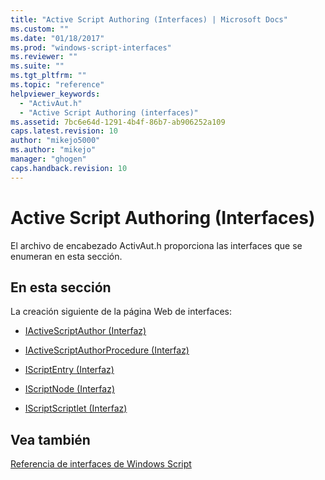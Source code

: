 ```yaml
---
title: "Active Script Authoring (Interfaces) | Microsoft Docs"
ms.custom: ""
ms.date: "01/18/2017"
ms.prod: "windows-script-interfaces"
ms.reviewer: ""
ms.suite: ""
ms.tgt_pltfrm: ""
ms.topic: "reference"
helpviewer_keywords: 
  - "ActivAut.h"
  - "Active Script Authoring (interfaces)"
ms.assetid: 7bc6e64d-1291-4b4f-86b7-ab906252a109
caps.latest.revision: 10
author: "mikejo5000"
ms.author: "mikejo"
manager: "ghogen"
caps.handback.revision: 10
---
```

# Active Script Authoring (Interfaces)
El archivo de encabezado ActivAut.h proporciona las interfaces que se enumeran en esta sección.  
  
## En esta sección  
 La creación siguiente de la página Web de interfaces:  
  
-   [IActiveScriptAuthor \(Interfaz\)](../../winscript/reference/iactivescriptauthor-interface.md)  
  
-   [IActiveScriptAuthorProcedure \(Interfaz\)](../../winscript/reference/iactivescriptauthorprocedure-interface.md)  
  
-   [IScriptEntry \(Interfaz\)](../../winscript/reference/iscriptentry-interface.md)  
  
-   [IScriptNode \(Interfaz\)](../../winscript/reference/iscriptnode-interface.md)  
  
-   [IScriptScriptlet \(Interfaz\)](../../winscript/reference/iscriptscriptlet-interface.md)  
  
## Vea también  
 [Referencia de interfaces de Windows Script](../../winscript/reference/windows-script-interfaces-reference.md)